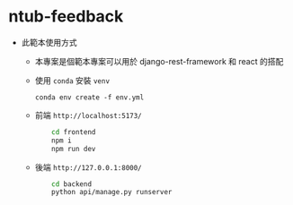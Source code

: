 # ntub-feedback

* 此範本使用方式
  * 本專案是個範本專案可以用於 django-rest-framework 和 react 的搭配 
  * 使用 `conda` 安裝 `venv`
    
    ```
    conda env create -f env.yml
    ```

  * 前端 `http://localhost:5173/`
    
    ```bash
        cd frontend
        npm i
        npm run dev
    ```
  * 後端 `http://127.0.0.1:8000/`
    
    ```bash
        cd backend
        python api/manage.py runserver
    ```
